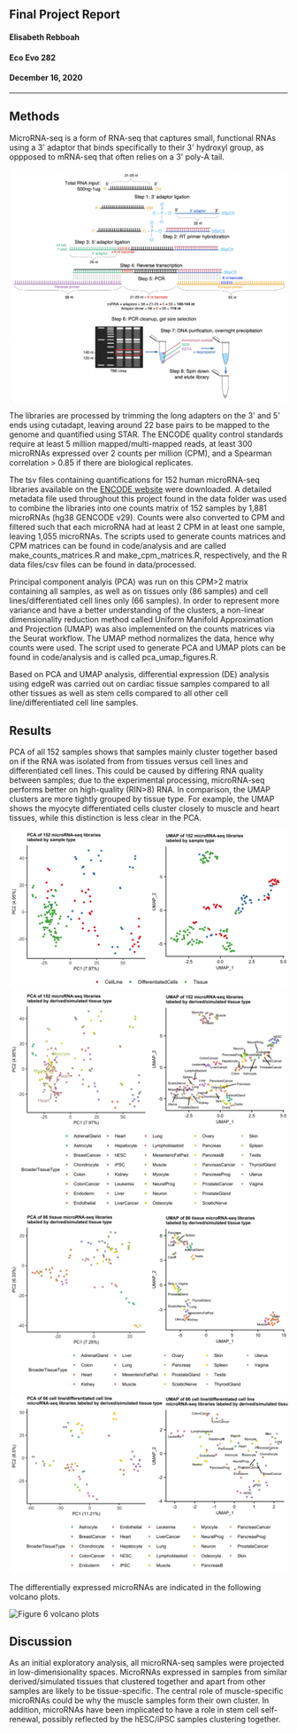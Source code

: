 ##  Final Project Report
#### Elisabeth Rebboah
#### Eco Evo 282
#### December 16, 2020
***
## Methods
MicroRNA-seq is a form of RNA-seq that captures small, functional RNAs using a 3' adaptor that binds specifically to their 3' hydroxyl group, as oppposed to mRNA-seq that often relies on a 3' poly-A tail.

![Figure 1](fig1_experimentOverview.png)

The libraries are processed by trimming the long adapters on the 3' and 5' ends using cutadapt, leaving around 22 base pairs to be mapped to the genome and quantified using STAR. The ENCODE quality control standards require at least 5 million mapped/multi-mapped reads, at least 300 microRNAs expressed over 2 counts per million (CPM), and a Spearman correlation > 0.85 if there are biological replicates.

The tsv files containing quantifications for 152 human microRNA-seq libraries available on the [ENCODE website](https://www.encodeproject.org/matrix/?type=Experiment&status=released&perturbed=false&assay_title=microRNA-seq&replicates.library.biosample.donor.organism.scientific_name=Homo+sapiens&award.rfa=ENCODE3&award.rfa=ENCODE4&perturbed=true&status=submitted) were downloaded. A detailed metadata file used throughout this project found in the data folder was used to combine the libraries into one counts matrix of 152 samples by 1,881 microRNAs (hg38 GENCODE v29). Counts were also converted to CPM and filtered such that each microRNA had at least 2 CPM in at least one sample, leaving 1,055 microRNAs. The scripts used to generate counts matrices and CPM matrices can be found in code/analysis and are called make_counts_matrices.R and make_cpm_matrices.R, respectively, and the R data files/csv files can be found in data/processed. 

Principal component analyis (PCA) was run on this CPM>2 matrix containing all samples, as well as on tissues only (86 samples) and cell lines/differentiated cell lines only (66 samples). In order to represent more variance and have a better understanding of the clusters, a non-linear dimensionality reduction method called Uniform Manifold Approximation and Projection (UMAP) was also implemented on the counts matrices via the Seurat workflow. The UMAP method normalizes the data, hence why counts were used. The script used to generate PCA and UMAP plots can be found in code/analysis and is called pca_umap_figures.R.     

Based on PCA and UMAP analysis, differential expression (DE) analysis using edgeR was carried out on cardiac tissue samples compared to all other tissues as well as stem cells compared to all other cell line/differentiated cell line samples. 

## Results
PCA of all 152 samples shows that samples mainly cluster together based on if the RNA was isolated from from tissues versus cell lines and differentiated cell lines. This could be caused by differing RNA quality between samples; due to the experimental processing, microRNA-seq performs better on high-quality (RIN>8) RNA. In comparison, the UMAP clusters are more tightly grouped by tissue type. For example, the UMAP shows the myocyte differentiated cells cluster closely to muscle and heart tissues, while this distinction is less clear in the PCA.

![Figure 2 PCA and UMAP of all samples](pca_umap_allSamples_SampleTypes.png)
![Figure 3 PCA and UMAP of all samples labeled by tissue](pca_umap_allSamples_TissueTypes.png)
![Figure 4 PCA and UMAP of tissue samples](pca_umap_TissueType_Tissue.png)
![Figure 5 PCA and UMAP of cell line/differentiated cell line samples](pca_umap_TissueType_CLsDCLs.png)

The differentially expressed microRNAs are indicated in the following volcano plots.

![Figure 6 volcano plots](volcano_edgeR_heart_stemCells.png)

## Discussion
As an initial exploratory analysis, all microRNA-seq samples were projected in low-dimensionality spaces. MicroRNAs expressed in samples from similar derived/simulated tissues that clustered together and apart from other samples are likely to be tissue-specific. The central role of muscle-specific microRNAs could be why the muscle samples form their own cluster. In addition, microRNAs have been implicated to have a role in stem cell self-renewal, possibly reflected by the hESC/iPSC samples clustering together. 
